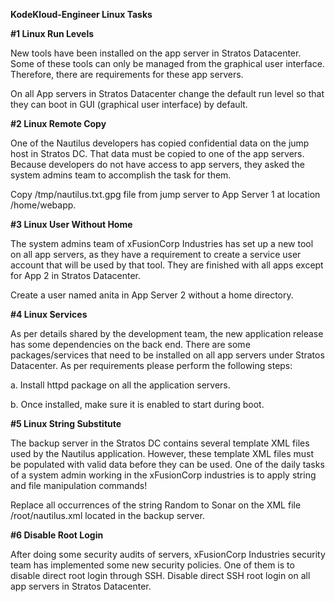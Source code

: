 **KodeKloud-Engineer Linux Tasks**

**#1 Linux Run Levels**

 New tools have been installed on the app server in Stratos Datacenter. Some of these tools can only be managed from the graphical user interface. Therefore, there are requirements for these app servers.

On all App servers in Stratos Datacenter change the default run level so that they can boot in GUI (graphical user interface) by default.


**#2 Linux Remote Copy**

One of the Nautilus developers has copied confidential data on the jump host in Stratos DC. That data must be copied to one of the app servers. Because developers do not have access to app servers, they asked the system admins team to accomplish the task for them.

Copy /tmp/nautilus.txt.gpg file from jump server to App Server 1 at location /home/webapp.


**#3 Linux User Without Home**

The system admins team of xFusionCorp Industries has set up a new tool on all app servers, as they have a requirement to create a service user account that will be used by that tool. They are finished with all apps except for App 2 in Stratos Datacenter.

Create a user named anita in App Server 2 without a home directory.


**#4 Linux Services**

 As per details shared by the development team, the new application release has some dependencies on the back end. There are some packages/services that need to be installed on all app servers under Stratos Datacenter. As per requirements please perform the following steps:

a. Install httpd package on all the application servers.

b. Once installed, make sure it is enabled to start during boot.


**#5 Linux String Substitute**

The backup server in the Stratos DC contains several template XML files used by the Nautilus application. However, these template XML files must be populated with valid data before they can be used. One of the daily tasks of a system admin working in the xFusionCorp industries is to apply string and file manipulation commands!

Replace all occurrences of the string Random to Sonar on the XML file /root/nautilus.xml located in the backup server.


**#6 Disable Root Login**

After doing some security audits of servers, xFusionCorp Industries security team has implemented some new security policies. One of them is to disable direct root login through SSH. Disable direct SSH root login on all app servers in Stratos Datacenter.
